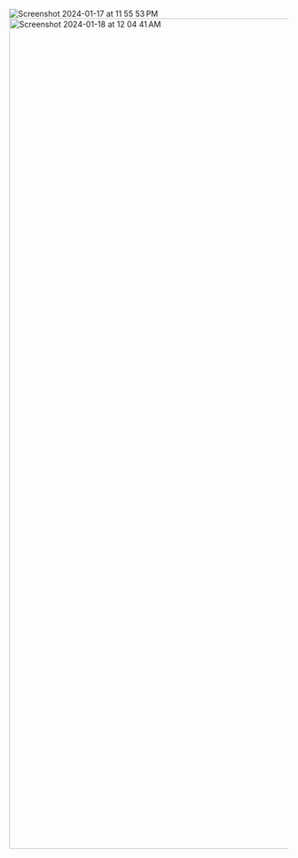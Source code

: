 ![Screenshot 2024-01-17 at 11 55 53 PM](https://github.com/alanlukee/Ventriculomegaly-UNET-Segmentation/assets/99173314/1c322c5e-6843-45c5-ba9e-e8f84859ef54)
<img width="1496" alt="Screenshot 2024-01-18 at 12 04 41 AM" src="https://github.com/alanlukee/Ventriculomegaly-UNET-Segmentation/assets/99173314/7bee07de-ebd3-49a9-aec7-5008cc5744d8">

